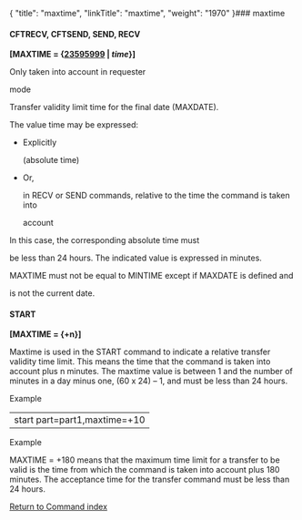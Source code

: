 {
    "title": "maxtime",
    "linkTitle": "maxtime",
    "weight": "1970"
}### <span id="maxtime"></span>maxtime

#### <span id="maxtime_CFTRECV"></span>CFTRECV, CFTSEND, SEND, RECV

**\[MAXTIME = {<u>23595999</u> | *time*}\]**

Only taken into account in requester
mode

Transfer validity limit time for the final date (MAXDATE).

The value time may be expressed:

-   Explicitly
    (absolute time)
-   Or,
    in RECV or SEND commands, relative to the time the command is taken into
    account

In this case, the corresponding absolute time must
be less than 24 hours. The indicated value is expressed in minutes.

MAXTIME must not be equal to MINTIME except if MAXDATE is defined and
is not the current date.

#### START

**\[MAXTIME = {+n}\]**

Maxtime is used in the START command to indicate a relative transfer validity time limit. This means the time that the command is taken into account plus n minutes. The maxtime value is between 1 and the number of minutes in a day minus one, (60 x 24) – 1, and must be less than 24 hours.

Example

<table cellspacing="0">
   <col/>
   <tbody>
      <tr>
         <td>start part=part1,maxtime=+10         </td>
      </tr>
   </tbody>
</table>

Example

MAXTIME = +180 means that the maximum time limit for a transfer to be valid is the time from which the command is taken into account plus 180 minutes. The acceptance time for the transfer command must be less than 24 hours.

[Return to Command index](../../)

####  
